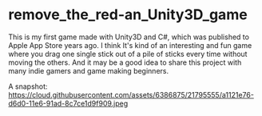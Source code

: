 # remove_the_red-an_Unity3D_game

This is my first game made with Unity3D and C#, which was published to Apple App Store years ago. I think It's kind of an interesting and fun game where you drag one single stick out of a pile of sticks every time without moving the others. And it may be a good idea to share this project with many indie gamers and game making beginners.


A snapshot:
https://cloud.githubusercontent.com/assets/6386875/21795555/a1121e76-d6d0-11e6-91ad-8c7ce1d9f909.jpeg

